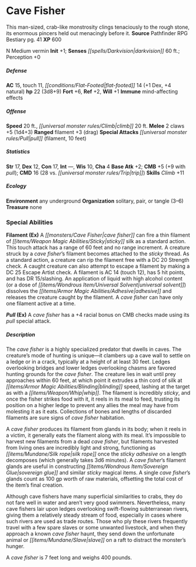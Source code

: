 ﻿---
cssclass: [monsters]
title1: Cave Fisher
desc_short: This man-sized, crab-like monstrosity clings tenaciously to the rough
  stone, its enormous pincers held out menacingly before it.
title2: Cave Fisher
CR: 2
sources:
- name: Pathfinder RPG Bestiary
  page: 41
  link: http://paizo.com/products/btpy8auu?Pathfinder-Roleplaying-Game-Bestiary
XP: 600
alignment: N
size: Medium
type: vermin
initiative:
  bonus: 1
senses:
  darkvision: 60
AC:
  AC: 15
  touch: 11
  flat_footed: 14
  components:
    dex: 1
    natural: 4
HP:
  HP: 22
  long: 3d8+9
saves:
  fort: 6
  ref: 2
  will: 1
immunities:
- mind-affecting effects
speeds:
  base: 20
  climb: 20
attacks:
  melee:
  - - text: 2 claws +5 (1d4+3)
      entries:
      - - damage: 1d4+3
      count: 2
      attack: claws
      bonus:
      - 5
  ranged:
  - - text: filament +3 (drag)
      entries:
      - - effect: drag
      attack: filament
      bonus:
      - 3
  special:
  - pull (filament, 10 feet)
ability_scores:
  STR: 17
  DEX: 12
  CON: 17
  INT:
  WIS: 10
  CHA: 4
BAB: 2
CMB: 5
CMB_other: +9 with pull
CMD: 16
CMD_other: 28 vs. trip
skills:
  Climb: 11
  Perception: 0
ecology:
  environment: any underground
  organization: solitary, pair, or tangle (3-6)
  treasure_type: none
special_abilities:
  Filament (Ex): A cave fisher can fire a thin filament of sticky silk as a standard
    action. This touch attack has a range of 60 feet and no range increment. A creature
    struck by a cave fisher's filament becomes attached to the sticky thread. As a
    standard action, a creature can rip the filament free with a DC 20 Strength check.
    A caught creature can also attempt to escape a filament by making a DC 25 Escape
    Artist check. A filament is AC 14 (touch 12), has 5 hit points, and has DR 15/slashing.
    An application of liquid with high alcohol content (or a dose of universal solvent)
    dissolves the adhesive and releases the creature caught by the filament. A cave
    fisher can have only one filament active at a time.
  Pull (Ex): A cave fisher has a +4 racial bonus on CMB checks made using its pull
    special attack.
desc_long: |-
  The cave fisher is a highly specialized predator that dwells in caves. The creature's mode of hunting is unique-it clambers up a cave wall to settle on a ledge or in a crack, typically at a height of at least 30 feet. Ledges overlooking bridges and lower ledges overlooking chasms are favored hunting grounds for the cave fisher. The creature lies in wait until prey approaches within 60 feet, at which point it extrudes a thin cord of silk at blinding speed, lashing at the target as with a whip. The filament is incredibly sticky, and once the fisher strikes food with it, it reels in its meal to feed, trusting its position on a higher ledge to prevent any allies the meal may have from molesting it as it eats. Collections of bones and lengths of discarded filaments are sure signs of cave fisher habitation.

  A cave fisher produces its filament from glands in its body; when it reels in a victim, it generally eats the filament along with its meal. It's impossible to harvest new filaments from a dead cave fisher, but filaments harvested from living ones are incredibly light and strong, functioning as silk rope once the sticky adhesive on a length decomposes (which generally takes 3d6 minutes). A cave fisher's filament glands are useful in constructing sovereign glue and similar sticky magical items. A single cave fisher's glands count as 100 gp worth of raw materials, offsetting the total cost of the item's final creation.

  Although cave fishers have many superficial similarities to crabs, they do not fare well in water and aren't very good swimmers. Nevertheless, many cave fishers lair upon ledges overlooking swift-flowing subterranean rivers, giving them a relatively steady stream of food, especially in cases where such rivers are used as trade routes. Those who ply these rivers frequently travel with a few spare slaves or some unwanted livestock, and when they approach a known cave fisher haunt, they send down the unfortunate animal or slave on a raft to distract the monster's hunger.

  A cave fisher is 7 feet long and weighs 400 pounds.

---

# Cave Fisher
This man-sized, crab-like monstrosity clings tenaciously to the rough stone, its enormous pincers held out menacingly before it.
**Source** Pathfinder RPG Bestiary pg. 41
**XP** 600

N Medium vermin
**Init** +1; **Senses** _[[spells/Darkvision|darkvision]]_ 60 ft.; Perception +0

##### Defense

**AC** 15, touch 11, _[[conditions/Flat-Footed|flat-footed]]_ 14 (+1 Dex, +4 natural)
**hp** 22 (3d8+9)
**Fort** +6, **Ref** +2, **Will** +1
**Immune** mind-affecting effects

##### Offense
**Speed** 20 ft., _[[universal monster rules/Climb|climb]]_ 20 ft.
**Melee** 2 claws +5 (1d4+3)
**Ranged** filament +3 (drag)
**Special Attacks** _[[universal monster rules/Pull|pull]]_ (filament, 10 feet)

##### Statistics
**Str** 17, **Dex** 12, **Con** 17, **Int** —, **Wis** 10, **Cha** 4
**Base Atk** +2; **CMB** +5 (+9 with _pull_); **CMD** 16 (28 vs. _[[universal monster rules/Trip|trip]]_)
**Skills** _Climb_ +11

##### Ecology

**Environment** any underground
**Organization** solitary, pair, or tangle (3–6)
**Treasure** none

### Special Abilities

**Filament (Ex)** A _[[monsters/Cave Fisher|cave fisher]]_ can fire a thin filament of _[[items/Weapon Magic Abilities/Sticky|sticky]]_ silk as a standard action. This touch attack has a range of 60 feet and no range increment. A creature struck by a _cave fisher_’s filament becomes attached to the _sticky_ thread. As a standard action, a creature can rip the filament free with a DC 20 Strength check. A caught creature can also attempt to escape a filament by making a DC 25 Escape Artist check. A filament is AC 14 (touch 12), has 5 hit points, and has DR 15/slashing. An application of liquid with high alcohol content (or a dose of _[[items/Wondrous Item/Universal Solvent|universal solvent]]_) dissolves the _[[items/Armor Magic Abilities/Adhesive|adhesive]]_ and releases the creature caught by the filament. A _cave fisher_ can have only one filament active at a time.

**_Pull_ (Ex)** A _cave fisher_ has a +4 racial bonus on CMB checks made using its _pull_ special attack.

##### Description

The _cave fisher_ is a highly specialized predator that dwells in caves. The creature’s mode of hunting is unique—it clambers up a cave wall to settle on a ledge or in a crack, typically at a height of at least 30 feet. Ledges overlooking bridges and lower ledges overlooking chasms are favored hunting grounds for the _cave fisher_. The creature lies in wait until prey approaches within 60 feet, at which point it extrudes a thin cord of silk at _[[items/Armor Magic Abilities/Blinding|blinding]]_ speed, lashing at the target as with a _[[items/Weapon/Whip|whip]]_. The filament is incredibly _sticky_, and once the fisher strikes food with it, it reels in its meal to feed, trusting its position on a higher ledge to prevent any allies the meal may have from molesting it as it eats. Collections of bones and lengths of discarded filaments are sure signs of _cave fisher_ habitation.

A _cave fisher_ produces its filament from glands in its body; when it reels in a victim, it generally eats the filament along with its meal. It’s impossible to harvest new filaments from a dead _cave fisher_, but filaments harvested from living ones are incredibly light and strong, functioning as _[[items/Mundane/Silk rope|silk rope]]_ once the _sticky_ _adhesive_ on a length decomposes (which generally takes 3d6 minutes). A _cave fisher_’s filament glands are useful in constructing _[[items/Wondrous Item/Sovereign Glue|sovereign glue]]_ and similar _sticky_ magical items. A single _cave fisher_’s glands count as 100 gp worth of raw materials, offsetting the total cost of the item’s final creation.

Although cave fishers have many superficial similarities to crabs, they do not fare well in water and aren’t very good swimmers. Nevertheless, many cave fishers lair upon ledges overlooking swift-flowing subterranean rivers, giving them a relatively steady stream of food, especially in cases where such rivers are used as trade routes. Those who ply these rivers frequently travel with a few spare slaves or some unwanted livestock, and when they approach a known _cave fisher_ haunt, they send down the unfortunate animal or _[[items/Mundane/Slave|slave]]_ on a raft to distract the monster’s hunger.

A _cave fisher_ is 7 feet long and weighs 400 pounds.
